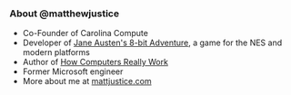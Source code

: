 ### About @matthewjustice
- Co-Founder of Carolina Compute
- Developer of [Jane Austen's 8-bit Adventure](https://www.8bitjane.com/), a game for the NES and modern platforms
- Author of [How Computers Really Work](https://www.howcomputersreallywork.com/)
- Former Microsoft engineer
- More about me at [mattjustice.com](https://www.mattjustice.com/)

